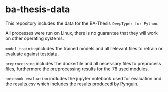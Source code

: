 # ba-thesis-data

This repository includes the data for the BA-Thesis `DeepTyper for Python`.

All processes were run on Linux, there is no guarantee that they will work on other operating systems.

`model_training`includes the trained models and all relevant files to retrain or evaluate against testdata.

`preprocessing` includes the dockerfile and all necessary files to preprocess files, furthermore the preprocessing results for the 78 used modules.

`notebook_evaluation` includes the jupyter notebook used for evaluation and the results.csv which includes the results produced by [Pynguin](https://www.pynguin.eu/).
